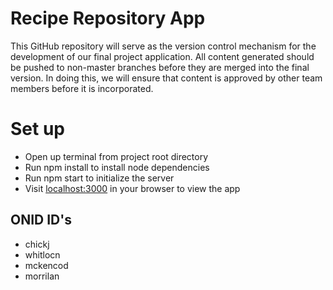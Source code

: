 # Recipe Repository App #
This GitHub repository will serve as the version control mechanism for the development of our final project application.
All content generated should be pushed to non-master branches before they are merged into the final version.
In doing this, we will ensure that content is approved by other team members before it is incorporated.

# Set up #
- Open up terminal from project root directory
- Run npm install to install node dependencies
- Run npm start to initialize the server
- Visit [localhost:3000](http://localhost:3000) in your browser to view the app

## ONID ID's ##
- chickj
- whitlocn
- mckencod
- morrilan
